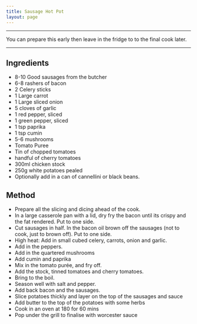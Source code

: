 ```yaml
---
title: Sausage Hot Pot
layout: page
---
```


---

You can prepare this early then leave in the fridge to to the final cook later.

---

## Ingredients
* 8-10 Good sausages from the butcher
* 6-8 rashers of bacon
* 2 Celery sticks
* 1 Large carrot
* 1 Large sliced onion
* 5 cloves of garlic
* 1 red pepper, sliced
* 1 green pepper, sliced
* 1 tsp paprika
* 1 tsp cumin
* 5-6 mushrooms
* Tomato Puree
* Tin of chopped tomatoes
* handful of cherry tomatoes
* 300ml chicken stock
* 250g white potatoes pealed
* Optionally add in a can of cannellini or black beans.

## Method
* Prepare all the slicing and dicing ahead of the cook.
* In a large casserole pan with a lid, dry fry the bacon until its crispy and the fat rendered.  Put to one side.
* Cut sausages in half.  In the bacon oil brown off the sausages (not to cook, just to brown off).  Put to one side.
* High heat: Add in small cubed celery, carrots, onion and garlic.
* Add in the peppers.
* Add in the quartered mushrooms
* Add cumin and paprika
* Mix in the tomato purée, and fry off.
* Add the stock, tinned tomatoes and cherry tomatoes.
* Bring to the boil.
* Season well with salt and pepper.
* Add back bacon and the sausages.
* Slice  potatoes thickly and layer on the top of the sausages and sauce
* Add butter to the top of the potatoes with some herbs
* Cook in an oven at 180 for 60 mins
* Pop under the grill to finalise with worcester sauce
